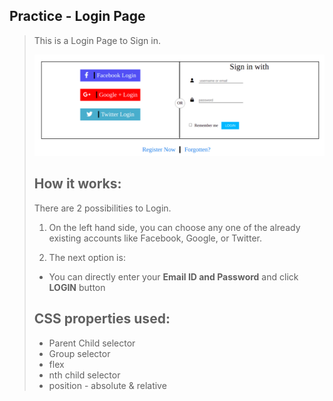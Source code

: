 ## Practice - Login Page
>
>This is a Login Page to Sign in.
>
>	![Login Page](login-page-md.png)
> ## How it works:
> There are 2 possibilities to Login.
>
> 1. On the left hand side, you can choose any one of the already existing accounts like Facebook, Google, or Twitter.
>
>2. The next option is: 
>
>- You can directly enter your **Email ID and Password** and click **LOGIN** button
>
> ## CSS properties used:
> - Parent Child selector
> - Group selector
> - flex
> - nth child selector
> - position - absolute & relative
